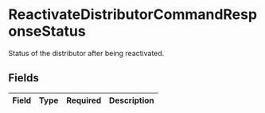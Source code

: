 # ReactivateDistributorCommandResponseStatus

Status of the distributor after being reactivated.


## Fields

| Field       | Type        | Required    | Description |
| ----------- | ----------- | ----------- | ----------- |